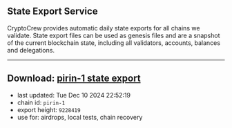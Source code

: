 ## State Export Service
CryptoCrew provides automatic daily state exports for all chains we validate. State export files can be used as genesis files and are a snapshot of the current blockchain state, including all validators, accounts, balances and delegations.

---
**Download: [pirin-1 state export](https://dl-eu2.ccvalidators.com/SERVICE/nolus/pirin-1_export_9228419.json)**
---

- last updated: Tue Dec 10 2024 22:52:19
- chain id: `pirin-1`
- export height: `9228419`
- use for: airdrops, local tests, chain recovery
